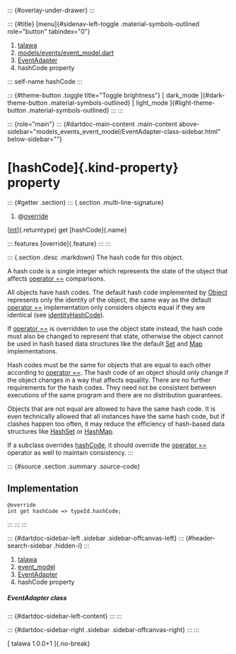 ::: {#overlay-under-drawer}
:::

::: {#title}
[menu]{#sidenav-left-toggle .material-symbols-outlined role="button"
tabindex="0"}

1.  [talawa](../../index.html)
2.  [models/events/event_model.dart](../../models_events_event_model/)
3.  [EventAdapter](../../models_events_event_model/EventAdapter-class.html)
4.  hashCode property

::: self-name
hashCode
:::

::: {#theme-button .toggle title="Toggle brightness"}
[ dark_mode ]{#dark-theme-button .material-symbols-outlined} [
light_mode ]{#light-theme-button .material-symbols-outlined}
:::
:::

::: {role="main"}
::: {#dartdoc-main-content .main-content above-sidebar="models_events_event_model/EventAdapter-class-sidebar.html" below-sidebar=""}
<div>

# [hashCode]{.kind-property} property

</div>

::: {#getter .section}
::: {.section .multi-line-signature}
<div>

1.  @[override](https://api.flutter.dev/flutter/dart-core/override-constant.html)

</div>

[[int](https://api.flutter.dev/flutter/dart-core/int-class.html)]{.returntype}
get [hashCode]{.name}

::: features
[override]{.feature}
:::
:::

::: {.section .desc .markdown}
The hash code for this object.

A hash code is a single integer which represents the state of the object
that affects [operator
==](../../models_events_event_model/EventAdapter/operator_equals.html)
comparisons.

All objects have hash codes. The default hash code implemented by
[Object](https://api.flutter.dev/flutter/dart-core/Object-class.html)
represents only the identity of the object, the same way as the default
[operator
==](../../models_events_event_model/EventAdapter/operator_equals.html)
implementation only considers objects equal if they are identical (see
[identityHashCode](https://api.flutter.dev/flutter/dart-core/identityHashCode.html)).

If [operator
==](../../models_events_event_model/EventAdapter/operator_equals.html)
is overridden to use the object state instead, the hash code must also
be changed to represent that state, otherwise the object cannot be used
in hash based data structures like the default
[Set](https://api.flutter.dev/flutter/dart-core/Set-class.html) and
[Map](https://api.flutter.dev/flutter/dart-core/Map-class.html)
implementations.

Hash codes must be the same for objects that are equal to each other
according to [operator
==](../../models_events_event_model/EventAdapter/operator_equals.html).
The hash code of an object should only change if the object changes in a
way that affects equality. There are no further requirements for the
hash codes. They need not be consistent between executions of the same
program and there are no distribution guarantees.

Objects that are not equal are allowed to have the same hash code. It is
even technically allowed that all instances have the same hash code, but
if clashes happen too often, it may reduce the efficiency of hash-based
data structures like
[HashSet](https://api.flutter.dev/flutter/dart-collection/HashSet-class.html)
or
[HashMap](https://api.flutter.dev/flutter/dart-collection/HashMap-class.html).

If a subclass overrides
[hashCode](../../models_events_event_model/EventAdapter/hashCode.html),
it should override the [operator
==](../../models_events_event_model/EventAdapter/operator_equals.html)
operator as well to maintain consistency.
:::

::: {#source .section .summary .source-code}
## Implementation

``` language-dart
@override
int get hashCode => typeId.hashCode;
```
:::
:::
:::

::: {#dartdoc-sidebar-left .sidebar .sidebar-offcanvas-left}
::: {#header-search-sidebar .hidden-l}
:::

1.  [talawa](../../index.html)
2.  [event_model](../../models_events_event_model/)
3.  [EventAdapter](../../models_events_event_model/EventAdapter-class.html)
4.  hashCode property

##### EventAdapter class

::: {#dartdoc-sidebar-left-content}
:::
:::

::: {#dartdoc-sidebar-right .sidebar .sidebar-offcanvas-right}
:::
:::

[ talawa 1.0.0+1 ]{.no-break}
